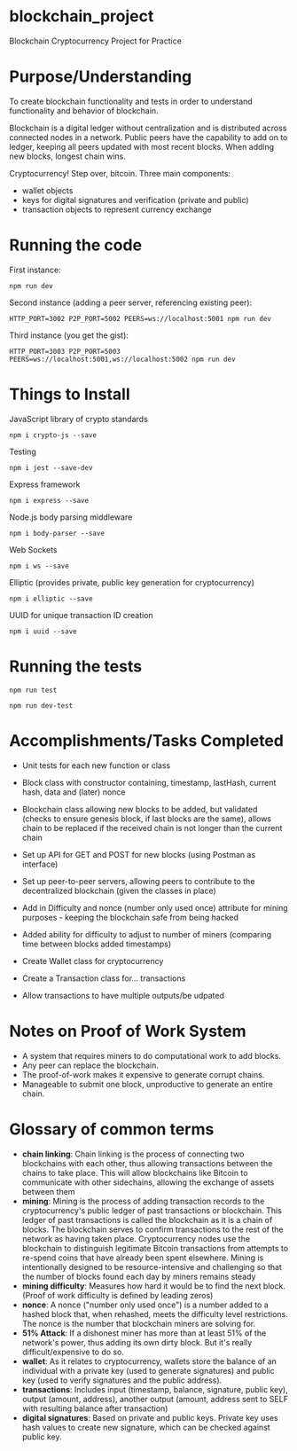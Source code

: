 # blockchain_project
Blockchain Cryptocurrency Project for Practice

# Purpose/Understanding
To create blockchain functionality and tests in order to understand functionality and behavior of blockchain.

Blockchain is a digital ledger without centralization and is distributed across connected nodes in a network. Public peers have the capability to add on to ledger, keeping all peers updated with most recent blocks. When adding new blocks, longest chain wins.

Cryptocurrency! Step over, bitcoin. Three main components:
- wallet objects
- keys for digital signatures and verification (private and public)
- transaction objects to represent currency exchange

# Running the code
First instance:
 ```
 npm run dev
 ```
Second instance (adding a peer server, referencing existing peer):
```
HTTP_PORT=3002 P2P_PORT=5002 PEERS=ws://localhost:5001 npm run dev
```
Third instance (you get the gist):
```
HTTP_PORT=3003 P2P_PORT=5003 PEERS=ws://localhost:5001,ws://localhost:5002 npm run dev
```

# Things to Install

JavaScript library of crypto standards
```
npm i crypto-js --save
```
Testing
```
npm i jest --save-dev
```
Express framework
```
npm i express --save
```
Node.js body parsing middleware
```
npm i body-parser --save
```
Web Sockets
```
npm i ws --save
```
Elliptic (provides private, public key generation for cryptocurrency)
```
npm i elliptic --save
```
UUID for unique transaction ID creation
```
npm i uuid --save
```

# Running the tests
```
npm run test
```
```
npm run dev-test
```

# Accomplishments/Tasks Completed
- Unit tests for each new function or class
- Block class with constructor containing, timestamp, lastHash, current hash, data and (later) nonce
- Blockchain class allowing new blocks to be added, but validated (checks to ensure genesis block, if last blocks are the same), allows chain to be replaced if the received chain is not longer than the current chain
- Set up API for GET and POST for new blocks (using Postman as interface)
- Set up peer-to-peer servers, allowing peers to contribute to the decentralized blockchain (given the classes in place)
- Add in Difficulty and nonce (number only used once) attribute for mining purposes - keeping the blockchain safe from being hacked
- Added ability for difficulty to adjust to number of miners (comparing time between blocks added timestamps)

- Create Wallet class for cryptocurrency
- Create a Transaction class for... transactions
- Allow transactions to have multiple outputs/be udpated

# Notes on Proof of Work System
- A system that requires miners to do computational work to add blocks.
- Any peer can replace the blockchain.
- The proof-of-work makes it expensive to generate corrupt chains.
- Manageable to submit one block, unproductive to generate an entire chain.

# Glossary of common terms
- **chain linking**: Chain linking is the process of connecting two blockchains with each other, thus allowing transactions between the chains to take place. This will allow blockchains like Bitcoin to communicate with other sidechains, allowing the exchange of assets between them
- **mining**: Mining is the process of adding transaction records to the cryptocurrency's public ledger of past transactions or blockchain. This ledger of past transactions is called the blockchain as it is a chain of blocks. The blockchain serves to confirm transactions to the rest of the network as having taken place. Cryptocurrency nodes use the blockchain to distinguish legitimate Bitcoin transactions from attempts to re-spend coins that have already been spent elsewhere. Mining is intentionally designed to be resource-intensive and challenging so that the number of blocks found each day by miners remains steady
- **mining difficulty**: Measures how hard it would be to find the next block. (Proof of work difficulty is defined by leading zeros)
- **nonce**: A nonce ("number only used once") is a number added to a hashed block that, when rehashed, meets the difficulty level restrictions. The nonce is the number that blockchain miners are solving for.
- **51% Attack**: If a dishonest miner has more than at least 51% of the network's power, thus adding its own dirty block. But it's really difficult/expensive to do so.
- **wallet**: As it relates to cryptocurrency, wallets store the balance of an individual with a private key (used to generate signatures) and public key (used to verify signatures and the public address).
- **transactions**: Includes input (timestamp, balance, signature, public key), output (amount, address), another output (amount, address sent to SELF with resulting balance after transaction)
- **digital signatures**: Based on private and public keys. Private key uses hash values to create new signature, which can be checked against public key.
